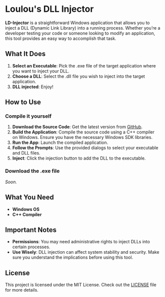 # Loulou's DLL Injector

**LD-Injector** is a straightforward Windows application that allows you to inject a DLL (Dynamic Link Library) into a running process. Whether you’re a developer testing your code or someone looking to modify an application, this tool provides an easy way to accomplish that task.

## What It Does

1. **Select an Executable**: Pick the .exe file of the target application where you want to inject your DLL.
2. **Choose a DLL**: Select the .dll file you wish to inject into the target application.
3. **DLL injected**: Enjoy!

## How to Use

### Compile it yourself
1. **Download the Source Code**: Get the latest version from [GitHub](https://github.com/LoulouNoLegend/LD-Injector).
2. **Build the Application**: Compile the source code using a C++ compiler on Windows. Ensure you have the necessary Windows SDK libraries.
3. **Run the App**: Launch the compiled application.
4. **Follow the Prompts**: Use the provided dialogs to select your executable and DLL files.
5. **Inject**: Click the injection button to add the DLL to the executable.

### Download the .exe file
*Soon.*

## What You Need

- **Windows OS**
- **C++ Compiler**

## Important Notes

- **Permissions**: You may need administrative rights to inject DLLs into certain processes.
- **Use Wisely**: DLL injection can affect system stability and security. Make sure you understand the implications before using this tool.

## License

This project is licensed under the MIT License. Check out the [LICENSE](https://github.com/LoulouNoLegend/LD-Injector/blob/master/LICENSE.txt) file for more details.
